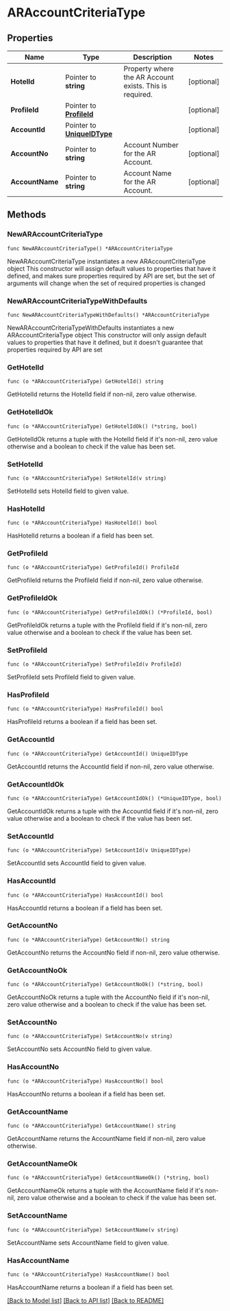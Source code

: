 # ARAccountCriteriaType

## Properties

Name | Type | Description | Notes
------------ | ------------- | ------------- | -------------
**HotelId** | Pointer to **string** | Property where the AR Account exists. This is required. | [optional] 
**ProfileId** | Pointer to [**ProfileId**](ProfileId.md) |  | [optional] 
**AccountId** | Pointer to [**UniqueIDType**](UniqueIDType.md) |  | [optional] 
**AccountNo** | Pointer to **string** | Account Number for the AR Account. | [optional] 
**AccountName** | Pointer to **string** | Account Name for the AR Account. | [optional] 

## Methods

### NewARAccountCriteriaType

`func NewARAccountCriteriaType() *ARAccountCriteriaType`

NewARAccountCriteriaType instantiates a new ARAccountCriteriaType object
This constructor will assign default values to properties that have it defined,
and makes sure properties required by API are set, but the set of arguments
will change when the set of required properties is changed

### NewARAccountCriteriaTypeWithDefaults

`func NewARAccountCriteriaTypeWithDefaults() *ARAccountCriteriaType`

NewARAccountCriteriaTypeWithDefaults instantiates a new ARAccountCriteriaType object
This constructor will only assign default values to properties that have it defined,
but it doesn't guarantee that properties required by API are set

### GetHotelId

`func (o *ARAccountCriteriaType) GetHotelId() string`

GetHotelId returns the HotelId field if non-nil, zero value otherwise.

### GetHotelIdOk

`func (o *ARAccountCriteriaType) GetHotelIdOk() (*string, bool)`

GetHotelIdOk returns a tuple with the HotelId field if it's non-nil, zero value otherwise
and a boolean to check if the value has been set.

### SetHotelId

`func (o *ARAccountCriteriaType) SetHotelId(v string)`

SetHotelId sets HotelId field to given value.

### HasHotelId

`func (o *ARAccountCriteriaType) HasHotelId() bool`

HasHotelId returns a boolean if a field has been set.

### GetProfileId

`func (o *ARAccountCriteriaType) GetProfileId() ProfileId`

GetProfileId returns the ProfileId field if non-nil, zero value otherwise.

### GetProfileIdOk

`func (o *ARAccountCriteriaType) GetProfileIdOk() (*ProfileId, bool)`

GetProfileIdOk returns a tuple with the ProfileId field if it's non-nil, zero value otherwise
and a boolean to check if the value has been set.

### SetProfileId

`func (o *ARAccountCriteriaType) SetProfileId(v ProfileId)`

SetProfileId sets ProfileId field to given value.

### HasProfileId

`func (o *ARAccountCriteriaType) HasProfileId() bool`

HasProfileId returns a boolean if a field has been set.

### GetAccountId

`func (o *ARAccountCriteriaType) GetAccountId() UniqueIDType`

GetAccountId returns the AccountId field if non-nil, zero value otherwise.

### GetAccountIdOk

`func (o *ARAccountCriteriaType) GetAccountIdOk() (*UniqueIDType, bool)`

GetAccountIdOk returns a tuple with the AccountId field if it's non-nil, zero value otherwise
and a boolean to check if the value has been set.

### SetAccountId

`func (o *ARAccountCriteriaType) SetAccountId(v UniqueIDType)`

SetAccountId sets AccountId field to given value.

### HasAccountId

`func (o *ARAccountCriteriaType) HasAccountId() bool`

HasAccountId returns a boolean if a field has been set.

### GetAccountNo

`func (o *ARAccountCriteriaType) GetAccountNo() string`

GetAccountNo returns the AccountNo field if non-nil, zero value otherwise.

### GetAccountNoOk

`func (o *ARAccountCriteriaType) GetAccountNoOk() (*string, bool)`

GetAccountNoOk returns a tuple with the AccountNo field if it's non-nil, zero value otherwise
and a boolean to check if the value has been set.

### SetAccountNo

`func (o *ARAccountCriteriaType) SetAccountNo(v string)`

SetAccountNo sets AccountNo field to given value.

### HasAccountNo

`func (o *ARAccountCriteriaType) HasAccountNo() bool`

HasAccountNo returns a boolean if a field has been set.

### GetAccountName

`func (o *ARAccountCriteriaType) GetAccountName() string`

GetAccountName returns the AccountName field if non-nil, zero value otherwise.

### GetAccountNameOk

`func (o *ARAccountCriteriaType) GetAccountNameOk() (*string, bool)`

GetAccountNameOk returns a tuple with the AccountName field if it's non-nil, zero value otherwise
and a boolean to check if the value has been set.

### SetAccountName

`func (o *ARAccountCriteriaType) SetAccountName(v string)`

SetAccountName sets AccountName field to given value.

### HasAccountName

`func (o *ARAccountCriteriaType) HasAccountName() bool`

HasAccountName returns a boolean if a field has been set.


[[Back to Model list]](../README.md#documentation-for-models) [[Back to API list]](../README.md#documentation-for-api-endpoints) [[Back to README]](../README.md)


